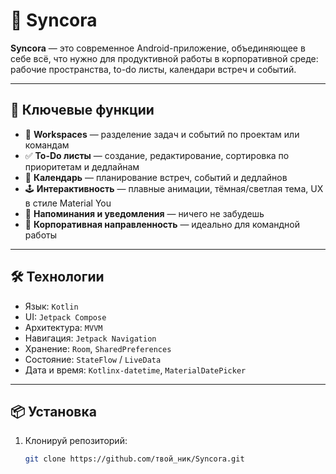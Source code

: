 # 🚀 Syncora

**Syncora** — это современное Android-приложение, объединяющее в себе всё, что нужно для продуктивной работы в корпоративной среде: рабочие пространства, to-do листы, календари встреч и событий.

---

## 🧠 Ключевые функции

- 📁 **Workspaces** — разделение задач и событий по проектам или командам
- ✅ **To-Do листы** — создание, редактирование, сортировка по приоритетам и дедлайнам
- 📆 **Календарь** — планирование встреч, событий и дедлайнов
- 🕹️ **Интерактивность** — плавные анимации, тёмная/светлая тема, UX в стиле Material You
- 🔔 **Напоминания и уведомления** — ничего не забудешь
- 👥 **Корпоративная направленность** — идеально для командной работы

---

## 🛠️ Технологии

- Язык: `Kotlin`
- UI: `Jetpack Compose`
- Архитектура: `MVVM`
- Навигация: `Jetpack Navigation`
- Хранение: `Room`, `SharedPreferences`
- Состояние: `StateFlow` / `LiveData`
- Дата и время: `Kotlinx-datetime`, `MaterialDatePicker`

---

## 📦 Установка

1. Клонируй репозиторий:
   ```bash
   git clone https://github.com/твой_ник/Syncora.git
